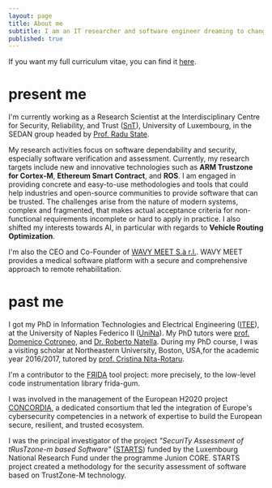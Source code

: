 ```yaml
---
layout: page
title: About me
subtitle: I am an IT researcher and software engineer dreaming to change the world.
published: true
---
```


If you want my full curriculum vitae, you can find it [here](https://akiannillo.github.io/misc/CV-AntonioKenIannillo.pdf).

# present me

I'm currently working as a Research Scientist at the Interdisciplinary Centre for Security, Reliability, and Trust ([SnT](https://wwwen.uni.lu/snt)), University of Luxembourg, in the SEDAN group headed by [Prof. Radu State](https://wwwen.uni.lu/snt/people/radu_state).

My research activities focus on software dependability and security, especially software verification and assessment. 
Currently, my research targets include new and innovative technologies such as **ARM Trustzone for Cortex-M**, **Ethereum Smart Contract**, and **ROS**. 
I am engaged in providing concrete and easy-to-use methodologies and tools that could help industries and open-source communities to provide software that can be trusted. 
The challenges arise from the nature of modern systems, complex and fragmented, that makes actual acceptance criteria for non-functional requirements incomplete or hard to apply in practice.
I also shifted my interests towards AI, in particular with regards to **Vehicle Routing Optimization**.

I'm also the CEO and Co-Founder of [WAVY MEET S.à r.l.](https://wavymeet.com/).
WAVY MEET provides a medical software platform with a secure and comprehensive approach to remote rehabilitation.

# past me

I got my PhD in Information Technologies and Electrical Engineering ([ITEE](http://dottorato-itee.dieti.unina.it/index.php/en/)), at the University of Naples Federico II ([UniNa](http://www.unina.it/home)).
My PhD tutors were [prof. Domenico Cotroneo](http://wpage.unina.it/cotroneo/Domenico_Cotroneo/Home.html), and [Dr. Roberto Natella](http://wpage.unina.it/roberto.natella/). 
During my PhD course, I was a visiting scholar at Northeastern University, Boston, USA,for the academic year 2016/2017, tutored by [prof. Cristina Nita-Rotaru](http://www.ccs.neu.edu/home/crisn/).

I'm a contributor to the [FЯIDA](https://frida.re/) tool project: more precisely, to the low-level code instrumentation library frida-gum.

I was involved in the management of the European H2020 project [CONCORDIA](https://www.concordia-h2020.eu/), a dedicated consortium that led the integration of Europe's cybersecurity competencies in a network of expertise to build the European secure, resilient, and trusted ecosystem.

I was the principal investigator of the project _"SecuriTy Assessment of tRusTzone-m based Software"_ ([STARTS](https://starts.uni.lu/)) funded by the Luxembourg National Research Fund under the programme Junion CORE. STARTS project created a methodology for the security assessment of software based on TrustZone-M technology.